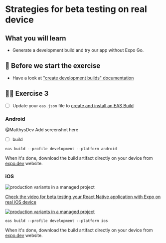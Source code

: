 # Strategies for beta testing on real device

## What you will learn

- Generate a development build and try our app without Expo Go.

## 👾 Before we start the exercise

- Have a look at ["create development builds" documentation](https://docs.expo.dev/development/create-development-builds/#on-a-device)

## 👨‍🚀 Exercise 3

- [ ] Update your `eas.json` file to [create and install an EAS Build](https://docs.expo.dev/development/create-development-builds/#create-and-install-eas-build)

### Android

@MatthysDev
Add screenshot here

- [ ] build

```console
eas build --profile development --platform android
```

When it's done, download the build artifact directly on your device from [expo.dev](https://expo.dev) website.

### iOS

![production variants in a managed project](https://raw.githubusercontent.com/flexbox/react-native-workshop/main/challenges/release/eas-preview-ios.jpeg)

[Check the video for beta testing your React Native application with Expo on real iOS device](https://youtu.be/Sg_S5HftDMg)

[![production variants in a managed project](https://raw.githubusercontent.com/flexbox/react-native-workshop/main/challenges/release/eas-preview-ios.jpeg)](https://youtu.be/Sg_S5HftDMg)

```console
eas build --profile development --platform ios
```

When it's done, download the build artifact directly on your device from [expo.dev](https://expo.dev) website.
